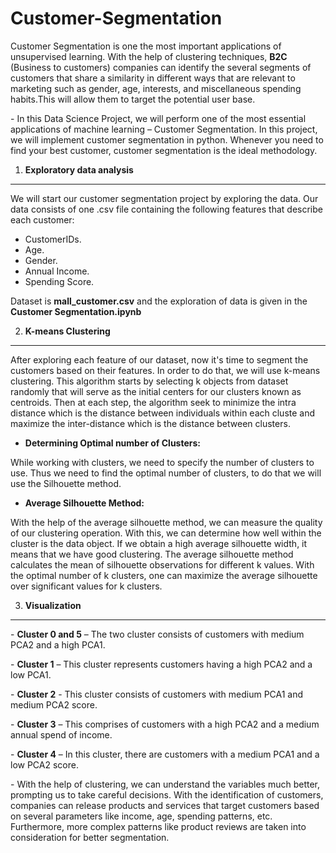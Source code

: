 Customer-Segmentation
========================


Customer Segmentation is one the most important applications of unsupervised learning. With the help of clustering techniques, **B2C** (Business to customers) companies can identify the several segments of customers that share a similarity in different ways that are relevant to marketing such as gender, age, interests, and miscellaneous spending habits.This will allow them to target the potential user base. 

\- In this Data Science Project, we will perform one of the most essential applications of machine learning – Customer Segmentation. In this project, we will implement customer segmentation in python. Whenever you need to find your best customer, customer segmentation is the ideal methodology.


1. **Exploratory data analysis**
-------------------------------
We will start our customer segmentation project by exploring the data. Our data consists of one .csv file containing the following features that describe each customer:
* CustomerIDs. 
* Age.
* Gender.
* Annual Income.
* Spending Score.

Dataset is **mall_customer.csv** and the exploration of data is given in the **Customer Segmentation.ipynb**


2. **K-means Clustering**
-------------------------------

After exploring each feature of our dataset, now it's time to segment the customers based on their features. In order to do that, we will use k-means clustering. This algorithm starts by selecting k objects from dataset randomly that will serve as the initial centers for our clusters  known as centroids. Then at each step, the algorithm seek to minimize the intra distance which is the distance between individuals within each cluste and maximize the inter-distance which is the distance between clusters.

* **Determining Optimal number of Clusters:**

While working with clusters, we need to specify the number of clusters to use. Thus we need to find the optimal number of clusters, to do that we will use the Silhouette method.
 * **Average Silhouette Method:**

 With the help of the average silhouette method, we can measure the quality of our clustering operation. With this, we can determine how well within the cluster is the data object. If we obtain a high average silhouette width, it means that we have good clustering. The average silhouette method calculates the mean of silhouette observations for different k values. With the optimal number of k clusters, one can maximize the average silhouette over significant values for k clusters.
 
 
 3. **Visualization**
 ----------------------
 
 
 
   \- **Cluster 0 and 5** – The two cluster consists of  customers with medium PCA2 and a high PCA1.

  \- **Cluster 1** – This cluster represents customers having a high PCA2 and a low PCA1.

  \- **Cluster 2** - This cluster consists of customers with medium PCA1 and medium PCA2 score.

  \- **Cluster 3** – This comprises of customers with a high PCA2 and a medium annual spend of income.

  \- **Cluster 4** – In this cluster, there are customers with a medium PCA1 and a low PCA2 score.



\- With the help of clustering, we can understand the variables much better, prompting us to take careful decisions. With the identification of customers, companies can release products and services that target customers based on several parameters like income, age, spending patterns, etc. Furthermore, more complex patterns like product reviews are taken into consideration for better segmentation.
